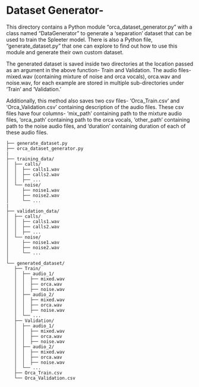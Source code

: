 # Dataset Generator-
This directory contains a Python module “orca_dataset_generator.py” with a class named “DataGenerator” to generate a ‘separation’ dataset that can be used to train the Spleeter model. There is also a Python file, “generate_dataset.py” that one can explore to find out how to use this module and generate their own custom dataset.

The generated dataset is saved inside two directories at the location passed as an argument in the above function- Train and Validation. The audio files- mixed.wav (containing mixture of noise and orca vocals), orca.wav and noise.wav, for each example are stored in multiple sub-directories under ‘Train’ and ‘Validation.’

Additionally, this method also saves two csv files- ‘Orca_Train.csv’ and ‘Orca_Validation.csv’ containing description of the audio files. These csv files have four columns- ‘mix_path’ containing path to the mixture audio files, ‘orca_path’ containing path to the orca vocals, ‘other_path’ containing path to the noise audio files, and ‘duration’ containing duration of each of these audio files.

```
├── generate_dataset.py
├── orca_dataset_generator.py
|
├── training_data/
│  ├── calls/
│  │  ├── calls1.wav
│  │  ├── calls2.wav
│  │  ├── ...
│  └── noise/
│     ├── noise1.wav
│     ├── noise2.wav
│     └── ...
|
├── validation_data/
│  ├── calls/
│  │  ├── calls1.wav
│  │  ├── calls2.wav
│  │  ├── ...
│  └── noise/
│     ├── noise1.wav
│     ├── noise2.wav
│     └── ...
│
└── generated_dataset/
   ├── Train/
   │  ├── audio_1/
   │  │  ├── mixed.wav
   │  │  ├── orca.wav
   │  │  ├── noise.wav
   │  ├── audio_2/
   │  │  ├── mixed.wav
   │  │  ├── orca.wav
   │  │  ├── noise.wav
   │  └── ...
   ├── Validation/
   │  ├── audio_1/
   │  │  ├── mixed.wav
   │  │  ├── orca.wav
   │  │  ├── noise.wav
   │  ├── audio_2/
   │  │  ├── mixed.wav
   │  │  ├── orca.wav
   │  │  ├── noise.wav
   │  └── ...
   ├── Orca_Train.csv
   └── Orca_Validation.csv
```
